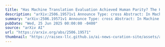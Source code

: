```yaml
---
title: "Has Machine Translation Evaluation Achieved Human Parity? The Human Reference and the Limits of Progress"
description: "arXiv:2506.19571v1 Announce Type: cross Abstract: In Machine Translation (MT) evaluation, metric performance is assessed based on agreement with human judgments. In recent years, automatic metrics have demonstrated increasingly high levels of agreement with humans. To gain a clearer understanding of metric performance and establish an upper bound, we incorporate human baselines in the MT meta-evaluation, that is, the assessment of MT metrics' capabilities. Our results show that human annotators are not consistently superior to automatic metrics, with state-of-the-art metrics often ranking on par with or higher than human baselines. Despite these findings suggesting human parity, we discuss several reasons for caution. Finally, we explore the broader implications of our results for the research field, asking: Can we still reliably measure improvements in MT evaluation? With this work, we aim to shed light on the limits of our ability to measure progress in the field, fostering discussion on an issue that we believe is crucial to the entire MT evaluation community."
summary: "arXiv:2506.19571v1 Announce Type: cross Abstract: In Machine Translation (MT) evaluation, metric performance is assessed based on agreement with human judgments. In recent years, automatic metrics have demonstrated increasingly high levels of agreement with humans. To gain a clearer understanding of metric performance and establish an upper bound, we incorporate human baselines in the MT meta-evaluation, that is, the assessment of MT metrics' capabilities. Our results show that human annotators are not consistently superior to automatic metrics, with state-of-the-art metrics often ranking on par with or higher than human baselines. Despite these findings suggesting human parity, we discuss several reasons for caution. Finally, we explore the broader implications of our results for the research field, asking: Can we still reliably measure improvements in MT evaluation? With this work, we aim to shed light on the limits of our ability to measure progress in the field, fostering discussion on an issue that we believe is crucial to the entire MT evaluation community."
pubDate: "Wed, 25 Jun 2025 00:00:00 -0400"
source: "arXiv AI"
url: "https://arxiv.org/abs/2506.19571"
thumbnail: "https://raisex-llc.github.io/ai-news-curation-site/assets/arxiv.png"
---
```


